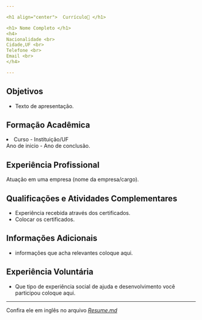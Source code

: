 ```yaml
---

<h1 align="center">  Currículo📄 </h1>

<h1> Nome Completo </h1>
<h4>
Nacionalidade <br>
Cidade,UF <br>
Telefone <br>
Email <br>
</h4>

---
```


## Objetivos

- Texto de apresentação. 

## Formação Acadêmica

<li>Curso - Instituição/UF<br>
Ano de inicio - Ano de conclusão. 
</li>

## Experiência Profissional

Atuação em uma empresa (nome da empresa/cargo). 

## Qualificações e Atividades Complementares

- Experiência recebida através dos certificados. 
- Colocar os certificados. 

## Informações Adicionais

- informações que acha relevantes coloque aqui. 

## Experiência Voluntária

- Que tipo de experiência social de ajuda e desenvolvimento você participou coloque aqui. 

---

Confira ele em inglês no arquivo _[Resume.md](https://github.com/CarlosVitr/mini-resume/blob/main/Resume.md)_ 
